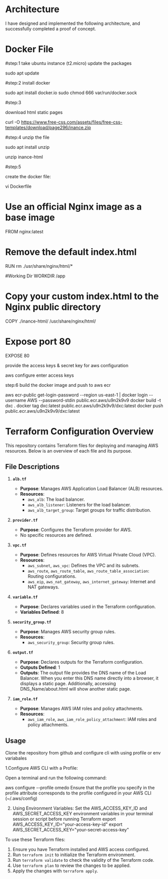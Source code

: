 # Architecture
I have designed and implemented the following architecture, and successfully completed a proof of concept.



# Docker File

#step:1
take ubuntu instance (t2.micro)
update the packages

sudo apt update

#step:2 
install docker

sudo apt install docker.io
sudo chmod 666 var/run/docker.sock

#step:3

 download html static pages

curl -O https://www.free-css.com/assets/files/free-css-templates/download/page296/inance.zip

#step:4
unzip the file

sudo apt install unzip

unzip inance-html

#step:5 

create the docker file:

vi Dockerfile

# Use an official Nginx image as a base image
FROM nginx:latest

# Remove the default index.html
RUN rm ./usr/share/nginx/html/*

#Working Dir
WORKDIR /app

# Copy your custom index.html to the Nginx public directory
COPY ./inance-html/ /usr/share/nginx/html/

# Expose port 80
EXPOSE 80

provide the access keys & secret key for aws configuration

aws configure
enter access keys

step:6
build the docker image and push to aws ecr

aws ecr-public get-login-password --region us-east-1 | docker login --username AWS --password-stdin public.ecr.aws/u9n2k9v9
docker build -t dxc .
docker tag dxc:latest public.ecr.aws/u9n2k9v9/dxc:latest
docker push public.ecr.aws/u9n2k9v9/dxc:latest



# Terraform Configuration Overview

This repository contains Terraform files for deploying and managing AWS resources. Below is an overview of each file and its purpose.

## File Descriptions

1. **`alb.tf`**
   - **Purpose**: Manages AWS Application Load Balancer (ALB) resources.
   - **Resources**:
     - `aws_alb`: The load balancer.
     - `aws_alb_listener`: Listeners for the load balancer.
     - `aws_alb_target_group`: Target groups for traffic distribution.

2. **`provider.tf`**
   - **Purpose**: Configures the Terraform provider for AWS.
   - No specific resources are defined.

3. **`vpc.tf`**
   - **Purpose**: Defines resources for AWS Virtual Private Cloud (VPC).
   - **Resources**:
     - `aws_subnet`, `aws_vpc`: Defines the VPC and its subnets.
     - `aws_route`, `aws_route_table`, `aws_route_table_association`: Routing configurations.
     - `aws_eip`, `aws_nat_gateway`, `aws_internet_gateway`: Internet and NAT gateways.

4. **`variable.tf`**
   - **Purpose**: Declares variables used in the Terraform configuration.
   - **Variables Defined**: 8

5. **`security_group.tf`**
   - **Purpose**: Manages AWS security group rules.
   - **Resources**:
     - `aws_security_group`: Security group rules.

6. **`output.tf`**
   - **Purpose**: Declares outputs for the Terraform configuration.
   - **Outputs Defined**: 1
   - **Outputs**: The output file provides the DNS name of the Load Balancer. When you enter this DNS name directly into a browser, it displays a static page. Additionally, accessing DNS_Name/about.html will show another static page.


7. **`iam_role.tf`**
   - **Purpose**: Manages AWS IAM roles and policy attachments.
   - **Resources**:
     - `aws_iam_role`, `aws_iam_role_policy_attachment`: IAM roles and policy attachments.

## Usage

Clone the repository from github and configure cli with using profile or env variabales

1.Configure AWS CLI with a Profile:

Open a terminal and run the following command:

aws configure --profile omedo
Ensure that the profile you specify in the profile attribute corresponds to the profile configured in your AWS CLI (~/.aws/config)

2. Using Environment Variables:
Set the AWS_ACCESS_KEY_ID and AWS_SECRET_ACCESS_KEY environment variables in your terminal session or script before running Terraform
export AWS_ACCESS_KEY_ID="your-access-key-id"
export AWS_SECRET_ACCESS_KEY="your-secret-access-key"


To use these Terraform files:
1. Ensure you have Terraform installed and AWS access configured.
2. Run `terraform init` to initialize the Terraform environment.
3. Run `terraform validate` to check the validity of the Terraform code.
4. Use `terraform plan` to review the changes to be applied.
5. Apply the changes with `terraform apply`.


